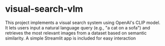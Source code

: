 # visual-search-vlm
This project implements a visual search system using OpenAI's CLIP model. It lets users input a natural language query (e.g., "a cat on a sofa") and retrieves the most relevant images from a dataset based on semantic similarity. A simple Streamlit app is included for easy interaction
